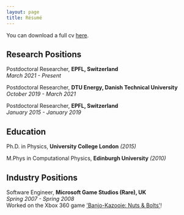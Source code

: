 ```yaml
---
layout: page
title: Résumé
---
```


You can download a full cv <a href="{{ site.github.url }}/assets/martin_uhrin_cv.pdf">here</a>.

## Research Positions

Postdoctoral Researcher, **EPFL, Switzerland**  
*March 2021 - Present*

Postdoctoral Researcher, **DTU Energy, Danish Technical University**  
*October 2019 - March 2021*

Postdoctoral Researcher, **EPFL, Switzerland**  
*January 2015 - January 2019*

## Education

Ph.D. in Physics, **University College London** *(2015)*

M.Phys in Computational Physics, **Edinburgh University** *(2010)*


## Industry Positions

Software Engineer, **Microsoft Game Studios (Rare), UK**  
*Spring 2007 - Spring 2008*  
Worked on the Xbox 360 game ['Banjo-Kazooie: Nuts & Bolts'](https://www.mobygames.com/game/xbox360/banjo-kazooie-nuts-bolts/credits)!